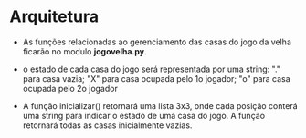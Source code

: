 # Arquitetura

* As funções relacionadas ao gerenciamento das casas do jogo da velha ficarão no modulo **jogovelha.py**.

* o estado de cada casa do jogo será representada por uma string: "." para casa vazia; "X" para casa ocupada pelo 1o jogador; "o" para casa ocupada pelo 2o jogador

* A função inicializar() retornará uma lista 3x3, onde cada posição conterá uma string para indicar o estado de uma casa do jogo. A função retornará todas as casas inicialmente vazias.